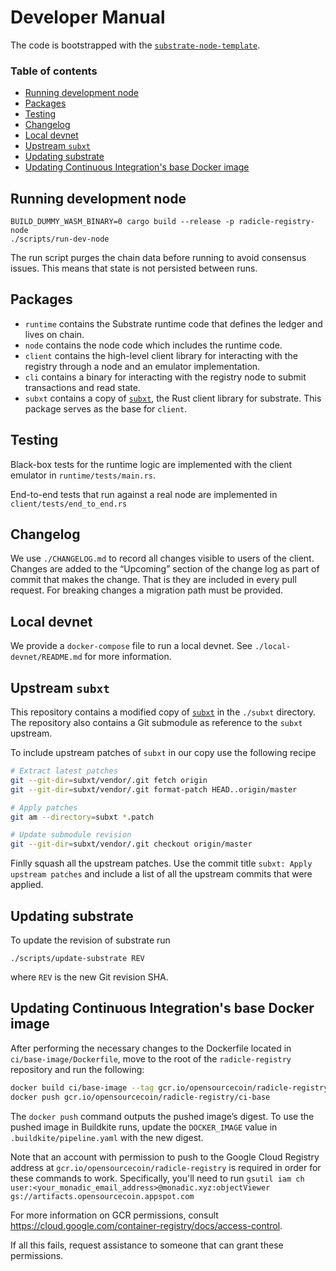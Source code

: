 Developer Manual
================

The code is bootstrapped with the [`substrate-node-template`][node-template].

[node-template]: https://github.com/substrate-developer-hub/substrate-node-template

### Table of contents

<!-- toc -->

- [Running development node](#running-development-node)
- [Packages](#packages)
- [Testing](#testing)
- [Changelog](#changelog)
- [Local devnet](#local-devnet)
- [Upstream `subxt`](#upstream-subxt)
- [Updating substrate](#updating-substrate)
- [Updating Continuous Integration's base Docker image](#updating-continuous-integrations-base-docker-image)

<!-- tocstop -->

Running development node
------------------------

~~~
BUILD_DUMMY_WASM_BINARY=0 cargo build --release -p radicle-registry-node
./scripts/run-dev-node
~~~

The run script purges the chain data before running to avoid consensus issues.
This means that state is not persisted between runs.

Packages
--------

* `runtime` contains the Substrate runtime code that defines the ledger and
  lives on chain.
* `node` contains the node code which includes the runtime code.
* `client` contains the high-level client library for interacting with the
  registry through a node and an emulator implementation.
* `cli` contains a binary for interacting with the registry node to submit
  transactions and read state.
* `subxt` contains a copy of [`subxt`][subxt], the Rust client library for
  substrate. This package serves as the base for `client`.


Testing
-------

Black-box tests for the runtime logic are implemented with the client emulator
in `runtime/tests/main.rs`.

End-to-end tests that run against a real node are implemented in
`client/tests/end_to_end.rs`


Changelog
---------

We use `./CHANGELOG.md` to record all changes visible to users of the client.
Changes are added to the “Upcoming” section of the change log as part of commit
that makes the change. That is they are included in every pull request. For
breaking changes a migration path must be provided.


Local devnet
------------

We provide a `docker-compose` file to run a local devnet. See
`./local-devnet/README.md` for more information.


Upstream `subxt`
----------------

This repository contains a modified copy of [`subxt`][subxt] in the `./subxt`
directory. The repository also contains a Git submodule as reference to the
`subxt` upstream.

To include upstream patches of `subxt` in our copy use the following recipe

~~~bash
# Extract latest patches
git --git-dir=subxt/vendor/.git fetch origin
git --git-dir=subxt/vendor/.git format-patch HEAD..origin/master

# Apply patches
git am --directory=subxt *.patch

# Update submodule revision
git --git-dir=subxt/vendor/.git checkout origin/master
~~~

Finlly squash all the upstream patches. Use the commit title `subxt: Apply
upstream patches` and include a list of all the upstream commits that were
applied.

[subxt]: https://github.com/paritytech/substrate-subxt


Updating substrate
------------------

To update the revision of substrate run
~~~
./scripts/update-substrate REV
~~~
where `REV` is the new Git revision SHA.


Updating Continuous Integration's base Docker image
---------------------------------------------------

After performing the necessary changes to the Dockerfile located in
`ci/base-image/Dockerfile`, move to the root of the `radicle-registry`
repository and run the following:

```bash
docker build ci/base-image --tag gcr.io/opensourcecoin/radicle-registry/ci-base
docker push gcr.io/opensourcecoin/radicle-registry/ci-base
```

The `docker push` command outputs the pushed image’s digest. To use the pushed
image in Buildkite runs, update the `DOCKER_IMAGE` value in
`.buildkite/pipeline.yaml` with the new digest.

Note that an account with permission to push to the Google Cloud Registry
address at `gcr.io/opensourcecoin/radicle-registry` is required in order for
these commands to work.
Specifically, you'll need to run
`gsutil iam ch user:<your_monadic_email_address>@monadic.xyz:objectViewer gs://artifacts.opensourcecoin.appspot.com`

For more information on GCR permissions, consult
https://cloud.google.com/container-registry/docs/access-control.

If all this fails, request assistance to someone that can grant these
permissions.
